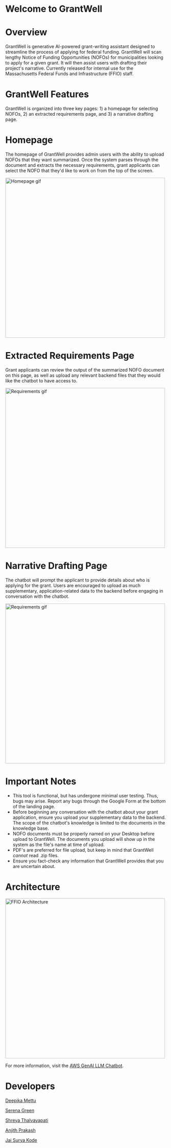 # Welcome to GrantWell

# Overview
GrantWell is generative AI-powered grant-writing assistant designed to streamline the process of applying for federal funding. GrantWell will scan lengthy Notice of Funding Opportunities (NOFOs) for municipalities looking to apply for a given grant. It will then assist users with drafting their project's narrative. Currently released for internal use for the Massachusetts Federal Funds and Infrastructure (FFIO) staff. 

# GrantWell Features
GrantWell is organized into three key pages: 1) a homepage for selecting NOFOs, 2) an extracted requirements page, and 3) a narrative drafting page.

# Homepage
The homepage of GrantWell provides admin users with the ability to upload NOFOs that they want summarized. Once the system parses through the document and extracts the necessary requirements, grant applicants can select the NOFO that they'd like to work on from the top of the screen.

<img src="https://github.com/deepikasai-mettu/FFIO-MVP-RAG-chatbot/blob/main/lib/user-interface/app/public/images/landingpage.gif?raw=true" alt="Homepage gif" width="500">

# Extracted Requirements Page
Grant applicants can review the output of the summarized NOFO document on this page, as well as upload any relevant backend files that they would like the chatbot to have access to.

<img src="https://github.com/deepikasai-mettu/FFIO-MVP-RAG-chatbot/blob/main/lib/user-interface/app/public/images/reqpage.gif?raw=true" alt="Requirements gif" width="500">

# Narrative Drafting Page
The chatbot will prompt the applicant to provide details about who is applying for the grant. Users are encouraged to upload as much supplementary, application-related data to the backend before engaging in conversation with the chatbot.

<img src="https://github.com/deepikasai-mettu/FFIO-MVP-RAG-chatbot/blob/main/lib/user-interface/app/public/images/chatbotreal-compress.gif?raw=true" alt="Requirements gif" width="500">

# Important Notes
- This tool is functional, but has undergone minimal user testing. Thus, bugs may arise. Report any bugs through the Google Form at the bottom of the landing page.
- Before beginning any conversation with the chatbot about your grant application, ensure you upload your supplementary data to the backend. The scope of the chatbot's knowledge is limited to the documents in the knowledge base.
- NOFO documents must be properly named on your Desktop before upload to GrantWell. The documents you upload will show up in the system as the file's name at time of upload.
- PDF's are preferred for file upload, but keep in mind that GrantWell _cannot_ read .zip files.
- Ensure you fact-check any information that GrantWell provides that you are uncertain about.

# Architecture 
<img src="https://raw.githubusercontent.com/deepikasai-mettu/FFIO-MVP-RAG-chatbot/main/lib/user-interface/app/public/images/architecture.png" alt="FFIO Architecture" width="500">

<p>For more information, visit the <a href="https://aws-samples.github.io/aws-genai-llm-chatbot/" target="_blank">AWS GenAI LLM Chatbot</a>.</p>

# Developers 
<p><a href="https://github.com/deepikasai-mettu" target="_blank">Deepika Mettu</a></p>

<p><a href="https://github.com/serenagreenx" target="_blank">Serena Green</a></p>

<p><a href="https://github.com/shreyathal" target="_blank">Shreya Thalvayapati</a></p>

<p><a href="https://github.com/Anuttan" target="_blank">Anjith Prakash</a></p>

<p><a href="https://github.com/KodeJaiSurya" target="_blank">Jai Surya Kode</a></p>
